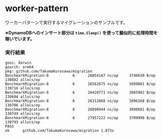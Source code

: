 # worker-pattern

ワーカーパターンで実行するマイグレーションのサンプルです。

**※DynamoDBへのインサート部分は `time.Sleep()` を使って擬似的に処理時間を稼いでいます。**

### 実行結果

```shell
goos: darwin
goarch: arm64
pkg: github.com/TakumaKurosawa/migration
BenchmarkMigration-8   	       6	  26054167 ns/op	 3746630 B/op	  130882 allocs/op
BenchmarkMigration-8   	       6	  26562875 ns/op	 3699801 B/op	  130716 allocs/op
BenchmarkMigration-8   	       6	  26428771 ns/op	 3685982 B/op	  130684 allocs/op
BenchmarkMigration-8   	       6	  26312868 ns/op	 3696168 B/op	  130706 allocs/op
BenchmarkMigration-8   	       6	  26898944 ns/op	 3698601 B/op	  130749 allocs/op
BenchmarkMigration-8   	       6	  27957222 ns/op	 3709990 B/op	  130793 allocs/op
PASS
ok  	github.com/TakumaKurosawa/migration	1.873s
```
